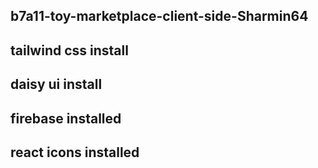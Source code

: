 ## b7a11-toy-marketplace-client-side-Sharmin64

## tailwind css install

## daisy ui install

## firebase installed

## react icons installed
